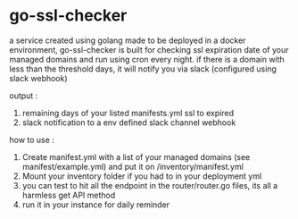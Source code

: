 # go-ssl-checker

a service created using golang made to be deployed in a docker environment, go-ssl-checker is built for checking ssl expiration date of your managed domains and run using cron every night. if there is a domain with less than the threshold days, it will notify you via slack (configured using slack webhook)

output :
1. remaining days of your listed manifests.yml ssl to expired
2. slack notification to a env defined slack channel webhook

how to use :
1. Create manifest.yml with a list of your managed domains (see manifest/example.yml) and put it on /inventory/manifest.yml
2. Mount your inventory folder if you had to in your deployment yml
3. you can test to hit all the endpoint in the router/router.go files, its all a harmless get API method
4. run it in your instance for daily reminder
